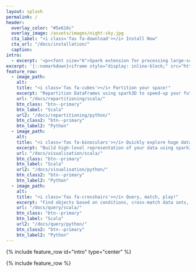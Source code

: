 ```yaml
---
layout: splash
permalink: /
header:
  overlay_color: "#5e616c"
  overlay_image: /assets/images/night-sky.jpg
  cta_label: "<i class='fas fa-download'></i> Install Now"
  cta_url: "/docs/installation/"
  caption:
intro:
  - excerpt: '<p><font size="6">Spark extension for processing large-scale 3D data sets: Astrophysics, High Energy Physics, Meteorology, ...</font></p><br /><a href="https://github.com/astrolabsoftware/spark3D/releases/tag/0.3.1">Latest release v0.3.1</a>'
excerpt: '{::nomarkdown}<iframe style="display: inline-block;" src="https://ghbtns.com/github-btn.html?user=astrolabsoftware&repo=spark3D&type=star&count=true&size=large" frameborder="0" scrolling="0" width="160px" height="30px"></iframe> <iframe style="display: inline-block;" src="https://ghbtns.com/github-btn.html?user=astrolabsoftware&repo=spark3D&type=fork&count=true&size=large" frameborder="0" scrolling="0" width="158px" height="30px"></iframe>{:/nomarkdown}'
feature_row:
  - image_path:
    alt:
    title: "<i class='fas fa-cubes'></i> Partition your space!"
    excerpt: "Repartition DataFrames using spark3D to speed-up your future searches or perform efficient exploration"
    url: "/docs/repartitioning/scala/"
    btn_class: "btn--primary"
    btn_label: "Scala"
    url2: "/docs/repartitioning/python/"
    btn_class2: "btn--primary"
    btn_label2: "Python"
  - image_path:
    alt:
    title: "<i class='fas fa-binoculars'></i> Quickly explore huge data sets!"
    excerpt: "Build high-level representation of your data using spark3D, and visualise it."
    url: "/docs/visualisation/scala/"
    btn_class: "btn--primary"
    btn_label: "Scala"
    url2: "/docs/visualisation/python/"
    btn_class2: "btn--primary"
    btn_label2: "Python"
  - image_path:
    alt:
    title: "<i class='fas fa-crosshairs'></i> Query, match, play!"
    excerpt: "Find objects based on conditions, cross-match data sets, and define your requests."
    url: "/docs/query/scala/"
    btn_class: "btn--primary"
    btn_label: "Scala"
    url2: "/docs/query/python/"
    btn_class2: "btn--primary"
    btn_label2: "Python"
---
```


{% include feature_row id="intro" type="center" %}

{% include feature_row %}
